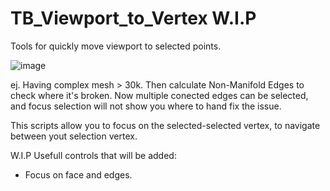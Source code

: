 # TB_Viewport_to_Vertex W.I.P
Tools for quickly move viewport to selected points.

![image](https://user-images.githubusercontent.com/84092569/148865762-160357eb-9320-4169-a9f0-84964e76e490.png)

ej. Having complex mesh > 30k. Then calculate Non-Manifold Edges to check where it's broken.
Now multiple conected edges can be selected, and focus selection will not show you where to hand fix the issue.

This scripts allow you to focus on the selected-selected vertex, to navigate between yout selection vertex.

W.I.P Usefull controls that will be added:
- Focus on face and edges.
